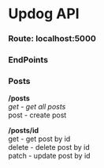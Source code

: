 # Updog API #

### Route: localhost:5000 ###

### EndPoints ###
### Posts ###

__/posts__  
_get - get all posts_  
post - create post  

__/posts/id__  
get - get post by id  
delete - delete post by id  
patch - update post by id
